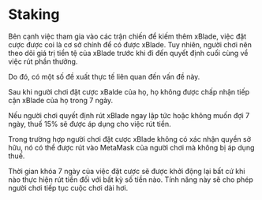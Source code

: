 # Staking

Bên cạnh việc tham gia vào các trận chiến để kiếm thêm xBlade, việc đặt cược được coi là cơ sở chính để có được xBlade. Tuy nhiên, người chơi nên theo dõi giá trị tiền tệ của xBlade trước khi đi đến quyết định cuối cùng về việc rút phần thưởng.

Do đó, có một số đề xuất thực tế liên quan đến vấn đề này.

Sau khi người chơi đặt cược xBalde của họ, họ không được chấp nhận tiếp cận xBlade của họ trong 7 ngày.

Nếu người chơi quyết định rút xBlade ngay lập tức hoặc không muốn đợi 7 ngày, thuế 15% sẽ được áp dụng cho việc rút tiền.

Trong trường hợp người chơi đặt cược xBlade không có xác nhận quyền sở hữu, nó có thể được rút vào MetaMask của người chơi mà không bị áp dụng thuế.

Thời gian khóa 7 ngày của việc đặt cược sẽ được khởi động lại bất cứ khi nào thực hiện rút tiền đối với bất kỳ số tiền nào. Tính năng này sẽ cho phép người chơi tiếp tục cuộc chơi dài hơi.
